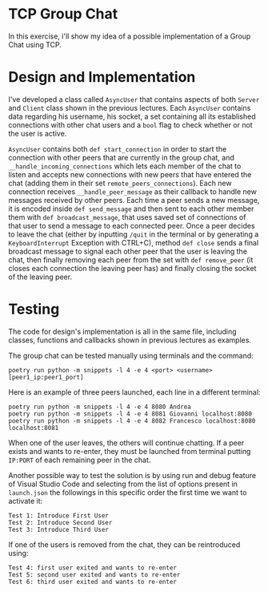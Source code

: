 # TCP Group Chat

In this exercise, i'll show my idea of a possible implementation of a Group Chat using TCP.

# Design and Implementation

I've developed a class called ```AsyncUser``` that contains aspects of both ```Server``` and ```Client``` class shown in the previous lectures.
Each ```AsyncUser``` contains data regarding his username, his socket, a set containing all its established connections with other chat users and a ```bool``` flag to check whether or not the user is active.

```AsyncUser``` contains both ```def start_connection``` in order to start the connection with other peers that are currently in the group chat, and ```__handle_incoming_connections``` which lets each member of the chat to listen and accepts new connections with new peers that have entered the chat (adding them in their set ```remote_peers_connections```). Each new connection receives ```__handle_peer_message``` as their callback to handle new messages received by other peers. Each time a peer sends a new message, it is encoded inside ```def send_message``` and then sent to each other member them with  ```def broadcast_message```, that uses saved set of connections of that user to send a message to each connected peer. Once a peer decides to leave the chat (either by inputting ```/quit``` in the terminal or by generating a ```KeyboardInterrupt``` Exception with CTRL+C), method ```def close``` sends a final broadcast message to signal each other peer that the user is leaving the chat, then finally removing each peer from the set with ```def remove_peer``` (it closes each connection the leaving peer has) and finally closing the socket of the leaving peer.

# Testing
The code for design's implementation is all in the same file, including classes, functions and callbacks shown in
previous lectures as examples.

The group chat can be tested manually using terminals and the command:
```
poetry run python -m snippets -l 4 -e 4 <port> <username> [peer1_ip:peer1_port]
```

Here is an example of three peers launched, each line in a different terminal:

``` 
poetry run python -m snippets -l 4 -e 4 8080 Andrea
poetry run python -m snippets -l 4 -e 4 8081 Giovanni localhost:8080
poetry run python -m snippets -l 4 -e 4 8082 Francesco localhost:8080 localhost:8081
```

When one of the user leaves, the others will continue chatting. If a peer exists and wants to re-enter, they must be launched from terminal putting ```IP:PORT``` of each remaining peer in the chat.

Another possible way to test the solution is by using run and debug feature of Visual Studio Code and selecting
from the list of options present in ```launch.json``` the followings in this specific order the first time we want
to activate it:
``` 
Test 1: Introduce First User
Test 2: Introduce Second User
Test 3: Introduce Third User
```

If one of the users is removed from the chat, they can be reintroduced using:
``` 
Test 4: first user exited and wants to re-enter
Test 5: second user exited and wants to re-enter
Test 6: third user exited and wants to re-enter
``` 
